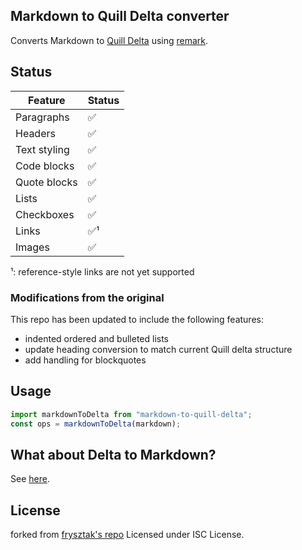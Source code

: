 
## Markdown to Quill Delta converter

Converts Markdown to [Quill Delta](https://quilljs.com/docs/delta/) using [remark](https://github.com/remarkjs/remark).

## Status

| Feature      | Status |
| ------------ | ------ |
| Paragraphs   | ✅     |
| Headers      | ✅     |
| Text styling | ✅     |
| Code blocks  | ✅     |
| Quote blocks | ✅     |
| Lists        | ✅     |
| Checkboxes   | ✅     |
| Links        | ✅¹    |
| Images       | ✅     |

¹: reference-style links are not yet supported

### Modifications from the original
This repo has been updated to include the following features:
* indented ordered and bulleted lists
* update heading conversion to match current Quill delta structure
* add handling for blockquotes

## Usage

```typescript
import markdownToDelta from "markdown-to-quill-delta";
const ops = markdownToDelta(markdown);
```

## What about Delta to Markdown?

See [here](https://github.com/sterling-sendround/quill-delta-to-markdown).

## License

forked from [frysztak's repo](https://github.com/frysztak/markdown-to-quill-delta)
Licensed under ISC License.
